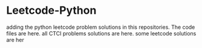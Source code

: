 # Leetcode-Python
adding the python leetcode problem solutions in this repositories. 
The code files are here.
all CTCI problems solutions are here.
some leetcode solutions are her












































































































































































































































































































































































































































































































































































































































